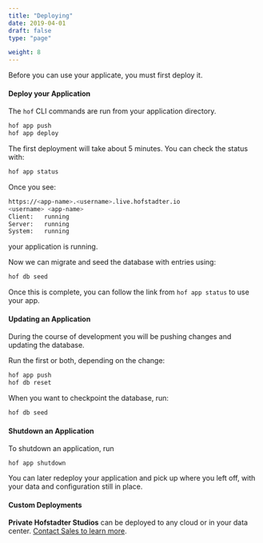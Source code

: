 ```yaml
---
title: "Deploying"
date: 2019-04-01
draft: false
type: "page"

weight: 8
---
```



Before you can use your applicate,
you must first deploy it.

#### Deploy your Application

The `hof` CLI commands are run from your application directory.

```sh
hof app push
hof app deploy
```

The first deployment will take about 5 minutes.
You can check the status with:

```sh
hof app status
```

Once you see:

```sh
https://<app-name>.<username>.live.hofstadter.io
<username> <app-name>
Client:   running
Server:   running
System:   running
```

your application is running.

Now we can migrate and seed the database with entries using:

```sh
hof db seed
```

Once this is complete,
you can follow the link
from `hof app status`
to use your app.

#### Updating an Application

During the course of development
you will be pushing changes
and updating the database.

Run the first or both, depending on the change:

```sh
hof app push
hof db reset
```

When you want to checkpoint the database, run:

```sh
hof db seed
```


#### Shutdown an Application

To shutdown an application, run

```
hof app shutdown
```

You can later redeploy your application
and pick up where you left off,
with your data and configuration still in place.


#### Custom Deployments

__Private Hofstadter Studios__ can be deployed to any cloud or in your data center.
[Contact Sales to learn more](https://hofstadter.io/contact/).

